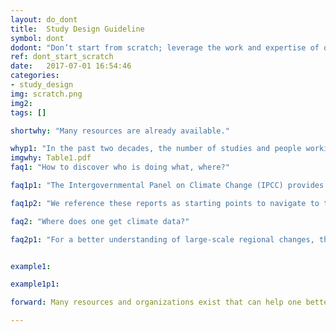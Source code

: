 ```yaml
---
layout: do_dont
title:  Study Design Guideline
symbol: dont
dodont: "Don’t start from scratch; leverage the work and expertise of others"
ref: dont_start_scratch 
date:   2017-07-01 16:54:46
categories:
- study_design
img: scratch.png
img2:
tags: []

shortwhy: "Many resources are already available."

whyp1: "In the past two decades, the number of studies and people working on applying climate change information to water management and planning has increased (EPA and CWDR 2011; Reclamation 2013). Therefore, those just beginning do not need to start from scratch. There is a steadily growing resource of climate change information, guidance, case studies, and networks to connect to. Increasingly more organizations, both public and private sector, exist that serve to connect practitioners with researchers to generate more decision-relevant information (for example, see the diversity of organizations involved in creating guidance documents in Table 1). These efforts are underway and increasing in many arenas (e.g., public utilities, federal and state agencies, private sector, non-governmental organizations) throughout the world.  Because climate science requires complex models that may not be well-understood by water managers, and climate scientists are unfamiliar with challenges of planning, designing, operating and maintaining water systems, building partnerships, trust, and shared resources between information producers and users is critical, and an increasing number of guidance documents exist on how to effectively foster these partnerships (Jacobs 2002; Ferguson et al. 2014; Addor et al. 2015; Beier et al. 2016)."
imgwhy: Table1.pdf
faq1: "How to discover who is doing what, where?"

faq1p1: "The Intergovernmental Panel on Climate Change (IPCC) provides a global perspective on the state of climate science (IPCC 2014a,b). In the US, the US Global Change Research Program has compiled US-based research by sector and region in the National Climate Assessment (Melillo et al. 2014; NRC 2017).  Other countries have similar national assessments (e.g., Warren and Lemmen 2014). For local-scale studies related to water, the Bureau of Reclamation has three editions of a literature synthesis on climate implications for water and environmental resources that covers 17 western States (Reclamation 2009; 2011b; 2013).  The Climate Change Handbook for Regional Water Planning has a summary of climate change information relevant to integrated regional water management planning (EPA and CWDR 2011), reviewing 167 articles.  The US Army Corp of Engineers has 21 regional reports that summarize hydrological and climate changes and their subsequent impacts on USACE projects (http://www.corpsclimate.us/rccciareport.cfm)."

faq1p2: "We reference these reports as starting points to navigate to the many universities, national centers, federal, state, and local agencies, and other entities working on these challenges.  The organizations and authors of these reports and the literature they cite provide insights into who is doing what, where."

faq2: "Where does one get climate data?"

faq2p1: "For a better understanding of large-scale regional changes, the reports mentioned above (e.g., IPCC 2014a,b; Melillo et al. 2014) provide regional maps.  Additional maps and links to downloadable data are located in many places (e.g., http://gdo-dcp.ucllnl.org; https://www.data.gov/climate/portals; Section 4 in Reclamation 2016).  Notably, some locations distribute raw data, and others cater to specific uses, which may not be appropriate for other applications. In practice, products are often selected because they are easy to access, in a convenient format, or are otherwise familiar to the user – yet these criteria do not necessarily align with what would be the most appropriate (Barsugli et al. 2013).  The forthcoming Dos and Don’ts discuss appropriate use in greater detail (see Appendix A and B for an overview)." 


example1:

example1p1:

forward: Many resources and organizations exist that can help one better understand climate change information and approaches to using it; consult them to leverage past work and connect with local experts.

---
```

